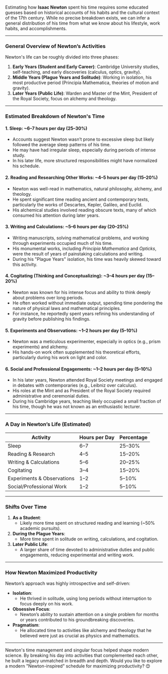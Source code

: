 Estimating how **Isaac Newton** spent his time requires some educated guesses based on historical accounts of his habits and the cultural context of the 17th century. While no precise breakdown exists, we can infer a general distribution of his time from what we know about his lifestyle, work habits, and accomplishments.

---

### **General Overview of Newton’s Activities**
Newton's life can be roughly divided into three phases:
1. **Early Years (Student and Early Career)**: Cambridge University studies, self-teaching, and early discoveries (calculus, optics, gravity).
2. **Middle Years (Plague Years and Solitude)**: Working in isolation, his most productive period (Principia Mathematica, theories of motion and gravity).
3. **Later Years (Public Life)**: Warden and Master of the Mint, President of the Royal Society, focus on alchemy and theology.

---

### **Estimated Breakdown of Newton's Time**
#### **1. Sleep: ~6–7 hours per day (25–30%)**
- Accounts suggest Newton wasn’t prone to excessive sleep but likely followed the average sleep patterns of his time.
- He may have had irregular sleep, especially during periods of intense study.
- In his later life, more structured responsibilities might have normalized his schedule.

#### **2. Reading and Researching Other Works: ~4–5 hours per day (15–20%)**
- Newton was well-read in mathematics, natural philosophy, alchemy, and theology.
- He spent significant time reading ancient and contemporary texts, particularly the works of Descartes, Kepler, Galileo, and Euclid.
- His alchemical studies involved reading obscure texts, many of which consumed his attention during later years.

#### **3. Writing and Calculations: ~5–6 hours per day (20–25%)**
- Writing manuscripts, solving mathematical problems, and working through experiments occupied much of his time.
- His monumental works, including *Principia Mathematica* and *Opticks*, were the result of years of painstaking calculations and writing.
- During his "Plague Years" isolation, his time was heavily skewed toward this activity.

#### **4. Cogitating (Thinking and Conceptualizing): ~3–4 hours per day (15–20%)**
- Newton was known for his intense focus and ability to think deeply about problems over long periods.
- He often worked without immediate output, spending time pondering the nature of physical laws and mathematical principles.
- For instance, he reportedly spent years refining his understanding of gravity before publishing his findings.

#### **5. Experiments and Observations: ~1–2 hours per day (5–10%)**
- Newton was a meticulous experimenter, especially in optics (e.g., prism experiments) and alchemy.
- His hands-on work often supplemented his theoretical efforts, particularly during his work on light and color.

#### **6. Social and Professional Engagements: ~1–2 hours per day (5–10%)**
- In his later years, Newton attended Royal Society meetings and engaged in debates with contemporaries (e.g., Leibniz over calculus).
- His roles at the Mint and as President of the Royal Society required administrative and ceremonial duties.
- During his Cambridge years, teaching likely occupied a small fraction of his time, though he was not known as an enthusiastic lecturer.

---

### **A Day in Newton’s Life (Estimated)**
| **Activity**              | **Hours per Day** | **Percentage** |
|---------------------------|-------------------|----------------|
| Sleep                     | 6–7               | 25–30%         |
| Reading & Research        | 4–5               | 15–20%         |
| Writing & Calculations    | 5–6               | 20–25%         |
| Cogitating                | 3–4               | 15–20%         |
| Experiments & Observations| 1–2               | 5–10%          |
| Social/Professional Work  | 1–2               | 5–10%          |

---

### **Shifts Over Time**
1. **As a Student**:
   - Likely more time spent on structured reading and learning (~50% academic pursuits).
2. **During the Plague Years**:
   - More time spent in solitude on writing, calculations, and cogitation.
3. **Later Public Life**:
   - A larger share of time devoted to administrative duties and public engagements, reducing experimental and writing work.

---

### **How Newton Maximized Productivity**
Newton’s approach was highly introspective and self-driven:
- **Isolation**:
  - He thrived in solitude, using long periods without interruption to focus deeply on his work.
- **Obsessive Focus**:
  - Newton’s ability to sustain attention on a single problem for months or years contributed to his groundbreaking discoveries.
- **Pragmatism**:
  - He allocated time to activities like alchemy and theology that he believed were just as crucial as physics and mathematics.

---

Newton's time management and singular focus helped shape modern science. By breaking his day into activities that complemented each other, he built a legacy unmatched in breadth and depth. Would you like to explore a modern "Newton-inspired" schedule for maximizing productivity? 😊

